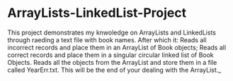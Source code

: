 # ArrayLists-LinkedList-Project
This project demonstrates my knwoledge on ArrayLists and LinkedLists through raeding a text file with book names. After which it:
Reads all incorrect records and place them in an ArrayList of Book objects;
Reads all correct records and place them in a singular circular linked list of Book Objects.
Reads all the objects from the ArrayList and store them in a file called YearErr.txt. This will be the
end of your dealing with the ArrayList._
